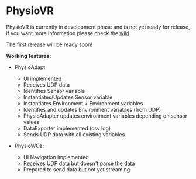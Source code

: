 # PhysioVR

PhysioVR is currently in development phase and is not yet ready for release, if you want more information please check the [wiki](https://github.com/HarryVasanth/PhysioVR/wiki/Home).
  
The first release will be ready soon!
  
**Working features:**  
  
* PhysioAdapt:
  
	* UI implemented  
	* Receives UDP data
	* Identifies Sensor variable
	* Instantiates/Updates Sensor variable
	* Instantiates Environment + Environment variables
	* Identifies and updates Environment variables (from UDP)
	* PhysioAdapter updates environment variables depending on sensor values
	* DataExporter implemented (csv log)
	* Sends UDP data with all existing variables

* PhysioWOz:
  
	* UI Navigation implemented  
	* Receives UDP data but doesn't parse the data
	* Prepared to send data but not yet streaming

